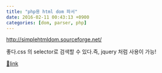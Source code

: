 ```yaml
---
title: "php용 html dom 파서"
date: 2016-02-11 00:43:13 +0900
categories: [dom, parser, php]
---
```


http://simplehtmldom.sourceforge.net/

  
좋다.css 의 selector로 검색할 수 있다.즉, jquery 처럼 사용이 가능!


[🔗link](http://www.mins01.com/mh/tech/read/983)
